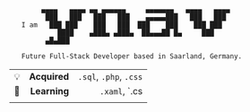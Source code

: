 ```
        ▄▄▄▄   ▄▄▄▄ ▄▄ ▄▄▄▄▄▄     ▄▄▄▄▄▄▄   ▄▄▄▄   ▄▄▄▄ 
         ███   ███   ███   ███    ▄▄▄▄▄███   ███   ███  
   I am   ███ ███    ███   ███  ███    ███    ███ ███   
            ████    ▄███▄ ▄███▄  ██▄▄▄██ █▄     ███     
         ▄█▄███                                                         
         
   Future Full-Stack Developer based in Saarland, Germany.
```

| |            |   |
| :-------------: |-------------:| -----:|
|  💡 | **Acquired** | `.sql`, `.php`, `.css` |
| 🌱 | **Learning**     | `.xaml`, `.cs |
| |            |   | 
